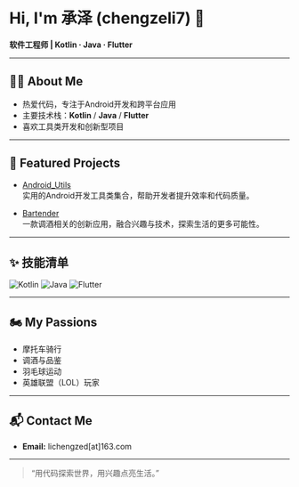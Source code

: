 # Hi, I'm 承泽 (chengzeli7) 👋

**软件工程师 | Kotlin · Java · Flutter**

---

## 👨‍💻 About Me

- 热爱代码，专注于Android开发和跨平台应用
- 主要技术栈：**Kotlin** / **Java** / **Flutter**
- 喜欢工具类开发和创新型项目

---

## 🚀 Featured Projects

- [Android_Utils](https://github.com/chengzeli7/Android_Utils)  
  实用的Android开发工具类集合，帮助开发者提升效率和代码质量。

- [Bartender](https://github.com/chengzeli7/Bartender)  
  一款调酒相关的创新应用，融合兴趣与技术，探索生活的更多可能性。

---

## ✨ 技能清单

![Kotlin](https://img.shields.io/badge/Kotlin-%230095D5.svg?style=flat&logo=kotlin&logoColor=white)
![Java](https://img.shields.io/badge/Java-%23ED8B00.svg?style=flat&logo=java&logoColor=white)
![Flutter](https://img.shields.io/badge/Flutter-%2302569B.svg?style=flat&logo=flutter&logoColor=white)

---

## 🏍️ My Passions

- 摩托车骑行
- 调酒与品鉴
- 羽毛球运动
- 英雄联盟（LOL）玩家

---

## 📬 Contact Me

- **Email:** lichengzed[at]163.com

---

> “用代码探索世界，用兴趣点亮生活。”
